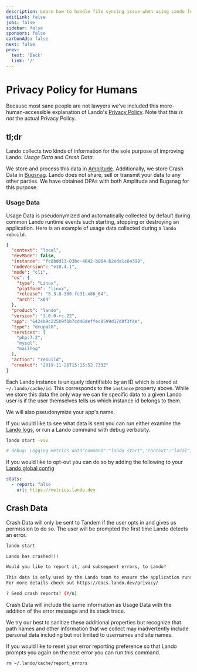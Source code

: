 ```yaml
---
description: Learn how to handle file syncing issue when using Lando for local development.
editLink: false
jobs: false
sidebar: false
sponsors: false
carbonAds: false
next: false
prev:
  text: 'Back'
  link: '/'
---
```


# Privacy Policy for Humans

Because most sane people are not lawyers we've included this more-human-accessible explanation of Lando's [Privacy Policy](https://github.com/lando/lando/blob/master/PRIVACY.md). Note that this *_is not_* the actual Privacy Policy.

## tl;dr

Lando collects two kinds of information for the sole purpose of improving Lando: _Usage Data_ and _Crash Data_.

We store and process this data in [Amplitude](https://amplitude.com/). Additionally, we store Crash Data in [Bugsnag](https://www.bugsnag.com/). Lando does not share, sell or transmit your data to any other parties. We have obtained DPAs with both Amplitude and Bugsnag for this purpose.

### Usage Data

Usage Data is pseudonymized and automatically collected by default during common Lando runtime events such starting, stopping or destroying an application. Here is an example of usage data collected during a `lando rebuild`.

```json
{
  "context": "local",
  "devMode": false,
  "instance": "fc8bdd13-03bc-4642-b064-b2eda1c64398",
  "nodeVersion": "v10.4.1",
  "mode": "cli",
  "os": {
    "type": "Linux",
    "platform": "linux",
    "release": "5.3.8-300.fc31.x86_64",
    "arch": "x64"
  },
  "product": "lando",
  "version": "3.0.0-rc.22",
  "app": "6424b9c225b9f1b7cd46deffec8599d17d8f3f4e",
  "type": "drupal8",
  "services": [
    "php:7.2",
    "mysql",
    "mailhog"
  ],
  "action": "rebuild",
  "created": "2019-11-26T15:15:52.733Z"
}
```

Each Lando instance is uniquely identifiable by an ID which is stored at `~/.lando/cache/id`. This corresponds to the `instance` property above. While we store this data the only way we can tie specific data to a given Lando user is if the user themselves tells us which instance id belongs to them.

We will also pseudonymize your app's name.

If you would like to see what data is sent you can run either examine the [Lando logs](https://docs.lando.dev/cli/logs.html), or run a Lando command with debug verbosity.

```bash
lando start -vvv

# debug: Logging metrics data"command":"lando start","context":"local","devMode":false,"instance":"bdb5354f0597b5b465e86db8255c2b6e1e742f70","nodeVersion":"v10.15.0","mode":"cli","os":{"type":"Darwin","platform":"darwin","release":"19.0.0","arch":"x64"},"product":"lando","version":"3.0.0-rc.22","app":"8e8533752bafe1499af4352e923b4d2e82396927","type":"none","services":["node:10","node:10","node:10","php:7.3"],"action":"start","created":"2019-11-26T15:24:16.468Z"} to [{"report":true,"url":"https://metrics.lando.dev"}]
```

If you would like to opt-out you can do so by adding the following to your [Lando global config](https://docs.lando.dev/core/v3/global.html)

```yaml
stats:
  - report: false
    url: https://metrics.lando.dev
```

## Crash Data

Crash Data will only be sent to Tandem if the user opts in and gives us permission to do so. The user will be prompted the first time Lando detects an error.

```bash
lando start

Lando has crashed!!!

Would you like to report it, and subsequent errors, to Lando?

This data is only used by the Lando team to ensure the application runs as well as it can.
For more details check out https://docs.lando.dev/privacy/

? Send crash reports? (Y/n)
```

Crash Data will include the same information as Usage Data with the addition of the error message and its stack trace.

We try our best to sanitize these additional properties but recognize that path names and other information that we collect may inadvertently include personal data including but not limited to usernames and site names.

If you would like to reset your error reporting preference so that Lando prompts you again on the next error you can run this command.

```bash
rm ~/.lando/cache/report_errors
```
